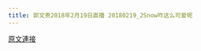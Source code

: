 ```yaml
---
title: 郭文贵2018年2月19日直播 20180219_2Snow咋这么可爱呢
---
```


[原文連接](https://gnews.org/ThreadView/53477216)


